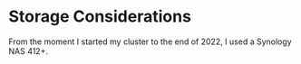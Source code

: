 # Storage Considerations

From the moment I started my cluster to the end of 2022, I used a Synology NAS 412+.
